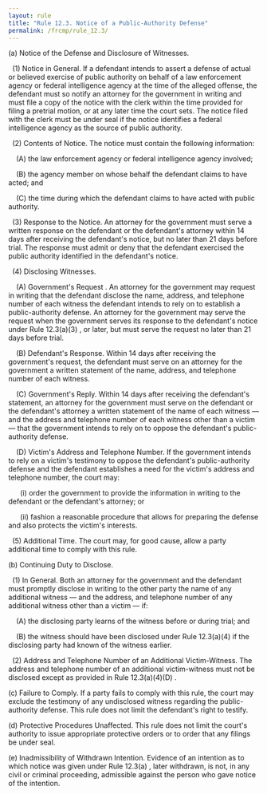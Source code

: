 ```yaml
---
layout: rule
title: "Rule 12.3. Notice of a Public-Authority Defense"
permalink: /frcmp/rule_12.3/
---
```


(a) Notice of the Defense and Disclosure of Witnesses.


&nbsp;&nbsp;(1) Notice in General. If a defendant intends to assert a defense of actual or believed exercise of public authority on behalf of a law enforcement agency or federal intelligence agency at the time of the alleged offense, the defendant must so notify an attorney for the government in writing and must file a copy of the notice with the clerk within the time provided for filing a pretrial motion, or at any later time the court sets. The notice filed with the clerk must be under seal if the notice identifies a federal intelligence agency as the source of public authority.


&nbsp;&nbsp;(2) Contents of Notice. The notice must contain the following information:


&nbsp;&nbsp;&nbsp;&nbsp;(A) the law enforcement agency or federal intelligence agency involved;


&nbsp;&nbsp;&nbsp;&nbsp;(B) the agency member on whose behalf the defendant claims to have acted; and


&nbsp;&nbsp;&nbsp;&nbsp;(C) the time during which the defendant claims to have acted with public authority.


&nbsp;&nbsp;(3) Response to the Notice. An attorney for the government must serve a written response on the defendant or the defendant's attorney within 14 days after receiving the defendant's notice, but no later than 21 days before trial. The response must admit or deny that the defendant exercised the public authority identified in the defendant's notice.


&nbsp;&nbsp;(4) Disclosing Witnesses.


&nbsp;&nbsp;&nbsp;&nbsp;(A) Government's Request . An attorney for the government may request in writing that the defendant disclose the name, address, and telephone number of each witness the defendant intends to rely on to establish a public-authority defense. An attorney for the government may serve the request when the government serves its response to the defendant's notice under Rule 12.3(a)(3) , or later, but must serve the request no later than 21 days before trial.


&nbsp;&nbsp;&nbsp;&nbsp;(B) Defendant's Response. Within 14 days after receiving the government's request, the defendant must serve on an attorney for the government a written statement of the name, address, and telephone number of each witness.


&nbsp;&nbsp;&nbsp;&nbsp;(C) Government's Reply. Within 14 days after receiving the defendant's statement, an attorney for the government must serve on the defendant or the defendant's attorney a written statement of the name of each witness — and the address and telephone number of each witness other than a victim — that the government intends to rely on to oppose the defendant's public-authority defense.


&nbsp;&nbsp;&nbsp;&nbsp;(D) Victim's Address and Telephone Number. If the government intends to rely on a victim's testimony to oppose the defendant's public-authority defense and the defendant establishes a need for the victim's address and telephone number, the court may:


&nbsp;&nbsp;&nbsp;&nbsp;&nbsp;&nbsp;(i) order the government to provide the information in writing to the defendant or the defendant's attorney; or


&nbsp;&nbsp;&nbsp;&nbsp;&nbsp;&nbsp;(ii) fashion a reasonable procedure that allows for preparing the defense and also protects the victim's interests.


&nbsp;&nbsp;(5) Additional Time. The court may, for good cause, allow a party additional time to comply with this rule.


(b) Continuing Duty to Disclose.


&nbsp;&nbsp;(1) In General. Both an attorney for the government and the defendant must promptly disclose in writing to the other party the name of any additional witness — and the address, and telephone number of any additional witness other than a victim — if:


&nbsp;&nbsp;&nbsp;&nbsp;(A) the disclosing party learns of the witness before or during trial; and


&nbsp;&nbsp;&nbsp;&nbsp;(B) the witness should have been disclosed under Rule 12.3(a)(4) if the disclosing party had known of the witness earlier.


&nbsp;&nbsp;(2) Address and Telephone Number of an Additional Victim-Witness. The address and telephone number of an additional victim-witness must not be disclosed except as provided in Rule 12.3(a)(4)(D) .


(c) Failure to Comply. If a party fails to comply with this rule, the court may exclude the testimony of any undisclosed witness regarding the public-authority defense. This rule does not limit the defendant's right to testify.


(d) Protective Procedures Unaffected. This rule does not limit the court's authority to issue appropriate protective orders or to order that any filings be under seal.


(e) Inadmissibility of Withdrawn Intention. Evidence of an intention as to which notice was given under Rule 12.3(a) , later withdrawn, is not, in any civil or criminal proceeding, admissible against the person who gave notice of the intention.
